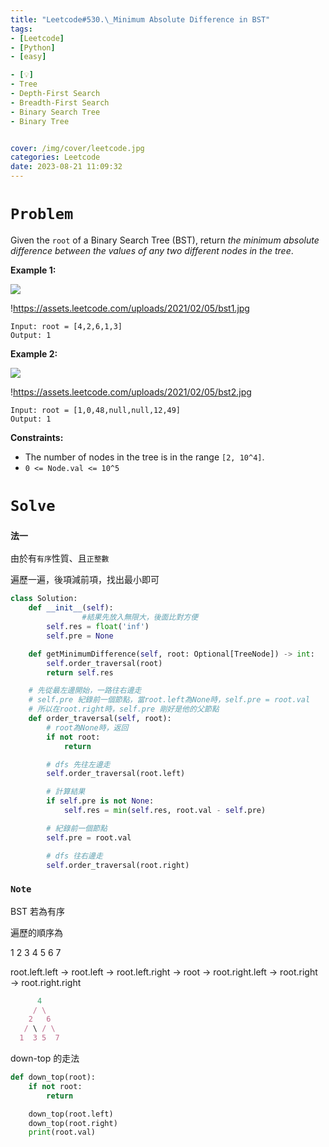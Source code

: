 ```yaml
---
title: "Leetcode#530.\_Minimum Absolute Difference in BST"
tags:
- [Leetcode]
- [Python]
- [easy]

- [💡]
- Tree
- Depth-First Search
- Breadth-First Search
- Binary Search Tree
- Binary Tree


cover: /img/cover/leetcode.jpg
categories: Leetcode
date: 2023-08-21 11:09:32
---
```


# `Problem`

Given the `root` of a Binary Search Tree (BST), return *the minimum absolute difference between the values of any two different nodes in the tree*.

**Example 1:**

![](https://assets.leetcode.com/uploads/2021/02/05/bst1.jpg)

!https://assets.leetcode.com/uploads/2021/02/05/bst1.jpg

```
Input: root = [4,2,6,1,3]
Output: 1

```

**Example 2:**

![](https://assets.leetcode.com/uploads/2021/02/05/bst2.jpg)

!https://assets.leetcode.com/uploads/2021/02/05/bst2.jpg

```
Input: root = [1,0,48,null,null,12,49]
Output: 1

```

**Constraints:**

- The number of nodes in the tree is in the range `[2, 10^4]`.
- `0 <= Node.val <= 10^5`

# `Solve`

### `法一`

由於有`有序`性質、且`正整數`

遍歷一遍，後項減前項，找出最小即可

```python
class Solution:
    def __init__(self):
				#結果先放入無限大，後面比對方便
        self.res = float('inf')
        self.pre = None

    def getMinimumDifference(self, root: Optional[TreeNode]) -> int:
        self.order_traversal(root)
        return self.res

    # 先從最左邊開始，一路往右邊走
    # self.pre 紀錄前一個節點，當root.left為None時，self.pre = root.val
    # 所以在root.right時，self.pre 剛好是他的父節點
    def order_traversal(self, root):
        # root為None時，返回
        if not root:
            return

        # dfs 先往左邊走
        self.order_traversal(root.left)

        # 計算結果
        if self.pre is not None:
            self.res = min(self.res, root.val - self.pre)

        # 紀錄前一個節點
        self.pre = root.val

        # dfs 往右邊走
        self.order_traversal(root.right)
```

### `Note`

BST 若為有序

遍歷的順序為 

1              2               3               4               5               6               7

root.left.left → root.left → root.left.right → root → root.right.left → root.right → root.right.right

```javascript
      4
     / \
    2   6
   / \ / \
  1  3 5  7
```

down-top 的走法

```python
def down_top(root):
    if not root:
        return

    down_top(root.left)
    down_top(root.right)
    print(root.val)
```

